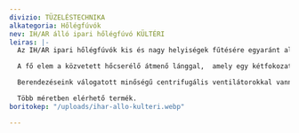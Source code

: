 ```yaml
---
divizio: TÜZELÉSTECHNIKA
alkategoria: Hőlégfúvók
nev: IH/AR álló ipari hőlégfúvó KÜLTÉRI
leiras: |-
  Az IH/AR ipari hőlégfúvók kis és nagy helyiségek fűtésére egyaránt alkalmasak.

  A fő elem a közvetett hőcserélő átmenő lánggal,  amely egy kétfokozatú vagy folyamatszabályzású égővel kombinálva, alacsony NOx osztály besorolással nagyon magas hatásfokot és környezetbarát égést garantál.

  Berendezéseink válogatott minőségű centrifugális ventilátorokkal vannak felszerelve, amelyek garantálják a megfelelő légnyomásteljesítményt.

  Több méretben elérhető termék.
boritokep: "/uploads/ihar-allo-kulteri.webp"

---
```

